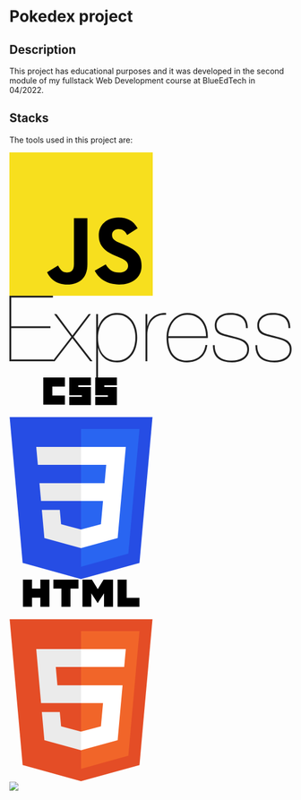 # Pokedex project

## Description
This project has educational purposes and it was developed in the second module
of my fullstack Web Development course at BlueEdTech in 04/2022.

## Stacks
The tools used in this project are:


<div><?xml version="1.0" encoding="UTF-8" standalone="no" ?>
<svg width="256px" height="256px" viewBox="0 0 256 256" version="1.1" xmlns="http://www.w3.org/2000/svg" xmlns:xlink="http://www.w3.org/1999/xlink" preserveAspectRatio="xMidYMid">
    <g>
        <path d="M0,0 L256,0 L256,256 L0,256 L0,0 Z" fill="#F7DF1E"></path>
        <path d="M67.311746,213.932292 L86.902654,202.076241 C90.6821079,208.777346 94.1202286,214.447137 102.367086,214.447137 C110.272203,214.447137 115.256076,211.354819 115.256076,199.326883 L115.256076,117.528787 L139.313575,117.528787 L139.313575,199.666997 C139.313575,224.58433 124.707759,235.925943 103.3984,235.925943 C84.1532952,235.925943 72.9819429,225.958603 67.3113397,213.93026" fill="#000000"></path>
        <path d="M152.380952,211.354413 L171.969422,200.0128 C177.125994,208.433981 183.827911,214.619835 195.684368,214.619835 C205.652521,214.619835 212.009041,209.635962 212.009041,202.762159 C212.009041,194.513676 205.479416,191.592025 194.481168,186.78207 L188.468419,184.202565 C171.111213,176.81473 159.597308,167.53534 159.597308,147.944838 C159.597308,129.901308 173.344508,116.153295 194.825752,116.153295 C210.119924,116.153295 221.117765,121.48094 229.021663,135.400432 L210.29059,147.428775 C206.166146,140.040127 201.699556,137.119289 194.826159,137.119289 C187.78047,137.119289 183.312254,141.587098 183.312254,147.428775 C183.312254,154.646349 187.78047,157.568406 198.089956,162.036622 L204.103924,164.614095 C224.553448,173.378641 236.067352,182.313448 236.067352,202.418387 C236.067352,224.071924 219.055137,235.927975 196.200432,235.927975 C173.860978,235.927975 159.425829,225.274311 152.381359,211.354413" fill="#000000"></path>
    </g>
</svg></div>

<div><?xml version="1.0" encoding="UTF-8" standalone="no"?>
<svg width="512px" height="149px" viewBox="0 0 512 149" version="1.1" xmlns="http://www.w3.org/2000/svg" xmlns:xlink="http://www.w3.org/1999/xlink" preserveAspectRatio="xMidYMid">
    <g>
        <path d="M3.33224862,115.629027 L3.33224862,58.6475756 L74.4757566,58.6475756 L74.4757566,55.315327 L3.33224862,55.315327 L3.33224862,3.33224862 L78.9742922,3.33224862 L78.9742922,0 L-3.55271368e-15,0 L-3.55271368e-15,118.961276 L79.640742,118.961276 L79.640742,115.629027 L3.33224862,115.629027 L3.33224862,115.629027 Z M143.786528,33.3224862 L114.296128,72.1431826 L85.472177,33.3224862 L81.1402538,33.3224862 L112.296778,74.642369 L78.14123,118.961276 L82.1399284,118.961276 L114.296128,77.1415554 L146.618939,118.961276 L150.78425,118.961276 L116.462089,74.642369 L147.785226,33.3224862 L143.786528,33.3224862 L143.786528,33.3224862 Z M160.780996,148.285063 L160.780996,94.9690856 L161.114221,94.9690856 C163.11358,102.744371 167.056701,108.992275 172.943703,113.712984 C178.830705,118.433693 186.32819,120.794012 195.436381,120.794012 C201.323384,120.794012 206.543854,119.599969 211.09795,117.211845 C215.652046,114.823722 219.456324,111.574812 222.510902,107.465018 C225.565478,103.355224 227.898028,98.5790488 229.508624,93.1363488 C231.119218,87.6936488 231.924504,81.973346 231.924504,75.9752684 C231.924504,69.532889 231.09145,63.5904384 229.425318,58.1477384 C227.759184,52.7050384 225.343328,47.9844 222.177676,43.9856818 C219.012024,39.9869634 215.179976,36.8768958 210.681418,34.6553856 C206.18286,32.4338754 201.101232,31.323137 195.436381,31.323137 C191.104437,31.323137 187.07801,31.9618116 183.35698,33.23918 C179.635951,34.5165484 176.331504,36.3214982 173.443541,38.654084 C170.555577,40.9866696 168.056416,43.7357472 165.945981,46.9013992 C163.835546,50.0670512 162.224976,53.5381088 161.114221,57.3146762 L160.780996,57.3146762 L160.780996,33.3224862 L157.448747,33.3224862 L157.448747,148.285063 L160.780996,148.285063 L160.780996,148.285063 Z M195.436381,117.628376 C184.995284,117.628376 176.609208,114.046245 170.277904,106.881874 C163.9466,99.717504 160.780996,89.415405 160.780996,75.9752684 C160.780996,70.421493 161.558513,65.1454854 163.11357,60.1470876 C164.668627,55.1486896 166.917872,50.7612728 169.861373,46.9847054 C172.804874,43.2081382 176.442543,40.2091444 180.774487,37.9876342 C185.106432,35.766124 189.993681,34.6553856 195.436381,34.6553856 C200.990156,34.6553856 205.849638,35.766124 210.01497,37.9876342 C214.1803,40.2091444 217.62359,43.2359066 220.34494,47.0680118 C223.06629,50.9001168 225.121156,55.2875336 226.5096,60.2303938 C227.898044,65.173254 228.592256,70.421493 228.592256,75.9752684 C228.592256,80.9736664 227.95358,85.9442208 226.676212,90.887081 C225.398844,95.8299412 223.427284,100.272895 220.76147,104.216075 C218.095658,108.159256 214.680138,111.380398 210.514806,113.879596 C206.349474,116.378795 201.323384,117.628376 195.436381,117.628376 L195.436381,117.628376 L195.436381,117.628376 Z M250.251872,118.961276 L250.251872,70.4770582 C250.251872,65.8118868 250.918314,61.2578592 252.25122,56.814839 C253.584126,52.3718186 255.638992,48.4564656 258.41588,45.0686626 C261.192768,41.6808596 264.719362,39.0150872 268.99577,37.0712658 C273.272176,35.1274444 278.353806,34.322159 284.240808,34.6553856 L284.240808,31.323137 C279.131334,31.2120614 274.660612,31.7674308 270.828506,32.9892614 C266.996402,34.211092 263.691954,35.8771996 260.915066,37.9876342 C258.138178,40.098069 255.916702,42.569462 254.25057,45.4018874 C252.584436,48.2343128 251.362624,51.2610752 250.585096,54.4822648 L250.251872,54.4822648 L250.251872,33.3224862 L246.919622,33.3224862 L246.919622,118.961276 L250.251872,118.961276 L250.251872,118.961276 Z M288.406118,76.8083306 L360.049464,76.8083306 C360.271614,70.9213286 359.688476,65.2565626 358.300032,59.8138626 C356.911588,54.3711628 354.690112,49.5394506 351.635536,45.3185812 C348.580958,41.0977118 344.637838,37.7099596 339.806052,35.155223 C334.974268,32.6004862 329.226196,31.323137 322.561666,31.323137 C317.78542,31.323137 313.120318,32.3228016 308.566222,34.3221608 C304.012126,36.32152 300.013468,39.2372084 296.570126,43.0693134 C293.126786,46.9014184 290.34994,51.5942884 288.239506,57.1480638 C286.12907,62.7018392 285.07387,69.0330484 285.07387,76.1418808 C285.07387,82.473185 285.79585,88.387867 287.23983,93.8861048 C288.683812,99.3843424 290.90529,104.160518 293.904328,108.214774 C296.903366,112.26903 300.763182,115.406866 305.483892,117.628376 C310.204602,119.849886 315.897136,120.905088 322.561666,120.794012 C332.33631,120.794012 340.555776,118.044935 347.220306,112.546697 C353.884836,107.048459 357.827958,99.3010588 359.049788,89.304263 L355.71754,89.304263 C354.273558,98.7456812 350.580352,105.826639 344.637814,110.547348 C338.695274,115.268057 331.225558,117.628376 322.228442,117.628376 C316.119288,117.628376 310.954354,116.573175 306.733486,114.46274 C302.512616,112.352305 299.069326,109.464385 296.403514,105.798894 C293.737702,102.133402 291.766142,97.8292904 290.488774,92.8864302 C289.211404,87.94357 288.517194,82.5842572 288.406118,76.8083306 L288.406118,76.8083306 L288.406118,76.8083306 Z M356.717214,73.476082 L288.406118,73.476082 C288.739344,67.4780046 289.850082,62.0909232 291.738366,57.3146762 C293.62665,52.5384294 296.098044,48.4564656 299.15262,45.0686626 C302.207196,41.6808596 305.76156,39.0983926 309.815816,37.3211846 C313.870072,35.5439764 318.22972,34.6553856 322.89489,34.6553856 C328.448666,34.6553856 333.335916,35.6828186 337.556784,37.7377156 C341.777654,39.7926126 345.304248,42.597227 348.136674,46.1516434 C350.9691,49.7060596 353.107272,53.8435602 354.551252,58.5642694 C355.995234,63.2849786 356.717214,68.255533 356.717214,73.476082 L356.717214,73.476082 L356.717214,73.476082 Z M429.193622,58.6475756 L432.52587,58.6475756 C432.52587,49.0950818 429.749024,42.1529666 424.195248,37.8210218 C418.641474,33.489077 411.088452,31.323137 401.535958,31.323137 C396.204334,31.323137 391.705844,31.98958 388.040352,33.3224862 C384.37486,34.6553922 381.375866,36.3770368 379.04328,38.4874716 C376.710694,40.5979062 375.044586,42.930457 374.044908,45.4851936 C373.045228,48.0399304 372.545396,50.4835548 372.545396,52.8161406 C372.545396,57.481312 373.37845,61.2022858 375.044582,63.9791734 C376.710714,66.7560612 379.32095,68.9220012 382.875366,70.4770582 C385.319028,71.5878134 388.095874,72.587478 391.205988,73.476082 C394.316102,74.364686 397.926002,75.3088138 402.035796,76.3084934 C405.701288,77.1970974 409.311188,78.0856882 412.865604,78.9742922 C416.42002,79.8628962 419.557856,81.0569402 422.279206,82.5564594 C425.000556,84.0559788 427.222032,85.9720026 428.943704,88.3045884 C430.665374,90.637174 431.526196,93.6917048 431.526196,97.468272 C431.526196,101.133764 430.665374,104.243831 428.943704,106.798568 C427.222032,109.353305 425.028324,111.435939 422.362512,113.046534 C419.6967,114.657129 416.725474,115.823405 413.448748,116.545395 C410.17202,117.267386 406.978646,117.628376 403.868532,117.628376 C393.760662,117.628376 386.01326,115.379131 380.626098,110.880573 C375.238936,106.382015 372.545396,99.3010572 372.545396,89.6374878 L369.213146,89.6374878 C369.213146,100.411812 372.128836,108.298055 377.9603,113.296453 C383.791764,118.294851 392.427754,120.794012 403.868532,120.794012 C407.534024,120.794012 411.22723,120.377485 414.94826,119.544419 C418.669288,118.711353 422.001504,117.350698 424.945004,115.462415 C427.888506,113.574131 430.276594,111.130506 432.10934,108.131468 C433.942086,105.132429 434.858444,101.466992 434.858444,97.1350472 C434.858444,93.0252534 434.05316,89.693038 432.442564,87.1383014 C430.83197,84.5835646 428.721566,82.4731616 426.111292,80.807029 C423.501018,79.1408964 420.55756,77.8357786 417.280834,76.8916368 C414.004106,75.947495 410.699658,75.0311358 407.367394,74.1425318 C402.702222,72.9207012 398.620258,71.8654996 395.12138,70.9768956 C391.622502,70.0882914 388.373592,69.03309 385.374552,67.8112594 C382.48659,66.5894288 380.181808,64.8400158 378.460136,62.5629678 C376.738466,60.2859198 375.877644,57.03701 375.877644,52.8161406 C375.877644,52.038612 376.099792,50.650189 376.544094,48.6508298 C376.988396,46.6514706 378.043598,44.624373 379.70973,42.569476 C381.375862,40.5145792 383.93056,38.6818608 387.373902,37.0712658 C390.817242,35.460671 395.53788,34.6553856 401.535958,34.6553856 C405.645752,34.6553856 409.394494,35.099681 412.782298,35.988285 C416.1701,36.8768892 419.085788,38.2930806 421.52945,40.236902 C423.973112,42.1807234 425.861366,44.6521164 427.194272,47.6511552 C428.527178,50.650194 429.193622,54.3156308 429.193622,58.6475756 L429.193622,58.6475756 L429.193622,58.6475756 Z M506.335178,58.6475756 L509.667426,58.6475756 C509.667426,49.0950818 506.89058,42.1529666 501.336804,37.8210218 C495.783028,33.489077 488.230008,31.323137 478.677514,31.323137 C473.34589,31.323137 468.847398,31.98958 465.181906,33.3224862 C461.516416,34.6553922 458.517422,36.3770368 456.184836,38.4874716 C453.85225,40.5979062 452.186142,42.930457 451.186462,45.4851936 C450.186784,48.0399304 449.68695,50.4835548 449.68695,52.8161406 C449.68695,57.481312 450.520004,61.2022858 452.186138,63.9791734 C453.85227,66.7560612 456.462506,68.9220012 460.016922,70.4770582 C462.460582,71.5878134 465.237428,72.587478 468.347544,73.476082 C471.457658,74.364686 475.067558,75.3088138 479.177352,76.3084934 C482.842842,77.1970974 486.452742,78.0856882 490.00716,78.9742922 C493.561576,79.8628962 496.699412,81.0569402 499.420762,82.5564594 C502.142112,84.0559788 504.363588,85.9720026 506.085258,88.3045884 C507.80693,90.637174 508.667752,93.6917048 508.667752,97.468272 C508.667752,101.133764 507.80693,104.243831 506.085258,106.798568 C504.363588,109.353305 502.16988,111.435939 499.504068,113.046534 C496.838256,114.657129 493.86703,115.823405 490.590302,116.545395 C487.313576,117.267386 484.120202,117.628376 481.010088,117.628376 C470.902216,117.628376 463.154816,115.379131 457.767654,110.880573 C452.380492,106.382015 449.68695,99.3010572 449.68695,89.6374878 L446.354702,89.6374878 C446.354702,100.411812 449.27039,108.298055 455.101854,113.296453 C460.93332,118.294851 469.56931,120.794012 481.010088,120.794012 C484.67558,120.794012 488.368784,120.377485 492.089814,119.544419 C495.810844,118.711353 499.14306,117.350698 502.08656,115.462415 C505.030062,113.574131 507.418148,111.130506 509.250894,108.131468 C511.08364,105.132429 512,101.466992 512,97.1350472 C512,93.0252534 511.194714,89.693038 509.58412,87.1383014 C507.973524,84.5835646 505.863122,82.4731616 503.252848,80.807029 C500.642572,79.1408964 497.699116,77.8357786 494.422388,76.8916368 C491.145662,75.947495 487.841214,75.0311358 484.508948,74.1425318 C479.843778,72.9207012 475.761814,71.8654996 472.262936,70.9768956 C468.764056,70.0882914 465.515146,69.03309 462.516108,67.8112594 C459.628144,66.5894288 457.323362,64.8400158 455.601692,62.5629678 C453.880022,60.2859198 453.0192,57.03701 453.0192,52.8161406 C453.0192,52.038612 453.241348,50.650189 453.68565,48.6508298 C454.129952,46.6514706 455.185152,44.624373 456.851286,42.569476 C458.517418,40.5145792 461.072116,38.6818608 464.515458,37.0712658 C467.958798,35.460671 472.679436,34.6553856 478.677514,34.6553856 C482.787308,34.6553856 486.53605,35.099681 489.923852,35.988285 C493.311656,36.8768892 496.227344,38.2930806 498.671006,40.236902 C501.114666,42.1807234 503.002922,44.6521164 504.335828,47.6511552 C505.668734,50.650194 506.335178,54.3156308 506.335178,58.6475756 L506.335178,58.6475756 L506.335178,58.6475756 Z" fill="#222222"></path>
    </g>
</svg><div>

<div><?xml version="1.0" encoding="UTF-8" standalone="no" ?>
<svg width="256px" height="361px" viewBox="0 0 256 361" version="1.1" xmlns="http://www.w3.org/2000/svg" xmlns:xlink="http://www.w3.org/1999/xlink" preserveAspectRatio="xMidYMid">
    <g>
        <path d="M127.843868,360.087912 L23.6617143,331.166242 L0.445186813,70.7657143 L255.554813,70.7657143 L232.31367,331.125451 L127.843868,360.087912 L127.843868,360.087912 Z" fill="#264DE4"></path>
        <path d="M212.416703,314.546637 L232.277802,92.0573187 L128,92.0573187 L128,337.950242 L212.416703,314.546637 L212.416703,314.546637 Z" fill="#2965F1"></path>
        <path d="M53.6685714,188.636132 L56.530989,220.572835 L128,220.572835 L128,188.636132 L53.6685714,188.636132 L53.6685714,188.636132 Z" fill="#EBEBEB"></path>
        <path d="M47.917011,123.994725 L50.8202198,155.932132 L128,155.932132 L128,123.994725 L47.917011,123.994725 L47.917011,123.994725 Z" fill="#EBEBEB"></path>
        <path d="M128,271.580132 L127.860044,271.617407 L92.2915165,262.013187 L90.0177582,236.54189 L57.957978,236.54189 L62.4323516,286.687648 L127.853011,304.848879 L128,304.808088 L128,271.580132 L128,271.580132 Z" fill="#EBEBEB"></path>
        <path d="M60.4835165,0 L99.1648352,0 L99.1648352,16.1758242 L76.6593407,16.1758242 L76.6593407,32.3516484 L99.1648352,32.3516484 L99.1648352,48.5274725 L60.4835165,48.5274725 L60.4835165,0 L60.4835165,0 Z" fill="#000000"></path>
        <path d="M106.901099,0 L145.582418,0 L145.582418,14.0659341 L123.076923,14.0659341 L123.076923,16.8791209 L145.582418,16.8791209 L145.582418,49.2307692 L106.901099,49.2307692 L106.901099,34.4615385 L129.406593,34.4615385 L129.406593,31.6483516 L106.901099,31.6483516 L106.901099,0 L106.901099,0 Z" fill="#000000"></path>
        <path d="M153.318681,0 L192,0 L192,14.0659341 L169.494505,14.0659341 L169.494505,16.8791209 L192,16.8791209 L192,49.2307692 L153.318681,49.2307692 L153.318681,34.4615385 L175.824176,34.4615385 L175.824176,31.6483516 L153.318681,31.6483516 L153.318681,0 L153.318681,0 Z" fill="#000000"></path>
        <path d="M202.126769,188.636132 L207.892396,123.994725 L127.889582,123.994725 L127.889582,155.932132 L172.892132,155.932132 L169.98611,188.636132 L127.889582,188.636132 L127.889582,220.572835 L167.216527,220.572835 L163.509451,261.992791 L127.889582,271.606857 L127.889582,304.833407 L193.362286,286.687648 L193.842637,281.291956 L201.347516,197.212132 L202.126769,188.636132 L202.126769,188.636132 Z" fill="#FFFFFF"></path>
    </g>
</svg></div>

<div><?xml version="1.0" encoding="UTF-8" standalone="no" ?>
<svg width="256px" height="361px" viewBox="0 0 256 361" version="1.1" xmlns="http://www.w3.org/2000/svg" xmlns:xlink="http://www.w3.org/1999/xlink" preserveAspectRatio="xMidYMid">
    <g>
        <path d="M255.554813,70.7657143 L232.31367,331.125451 L127.843868,360.087912 L23.6617143,331.166242 L0.445186813,70.7657143 L255.554813,70.7657143 L255.554813,70.7657143 Z" fill="#E44D26"></path>
        <path d="M128,337.950242 L212.416703,314.546637 L232.277802,92.0573187 L128,92.0573187 L128,337.950242 L128,337.950242 Z" fill="#F16529"></path>
        <path d="M82.8202198,155.932132 L128,155.932132 L128,123.994725 L47.917011,123.994725 L48.6814945,132.562989 L56.530989,220.572835 L128,220.572835 L128,188.636132 L85.7389011,188.636132 L82.8202198,155.932132 L82.8202198,155.932132 Z" fill="#EBEBEB"></path>
        <path d="M90.0177582,236.54189 L57.957978,236.54189 L62.4323516,286.687648 L127.853011,304.848879 L128,304.808088 L128,271.580132 L127.860044,271.617407 L92.2915165,262.013187 L90.0177582,236.54189 L90.0177582,236.54189 Z" fill="#EBEBEB"></path>
        <path d="M24.1807473,0 L40.4107253,0 L40.4107253,16.0351648 L55.2573187,16.0351648 L55.2573187,0 L71.488,0 L71.488,48.5584176 L55.258022,48.5584176 L55.258022,32.2981978 L40.4114286,32.2981978 L40.4114286,48.5584176 L24.1814505,48.5584176 L24.1814505,0 L24.1807473,0 L24.1807473,0 Z" fill="#000000"></path>
        <path d="M92.8309451,16.1026813 L78.5427692,16.1026813 L78.5427692,0 L123.356835,0 L123.356835,16.1026813 L109.06233,16.1026813 L109.06233,48.5584176 L92.8316484,48.5584176 L92.8316484,16.1026813 L92.8309451,16.1026813 L92.8309451,16.1026813 Z" fill="#000000"></path>
        <path d="M130.469275,0 L147.392703,0 L157.802901,17.061978 L168.202549,0 L185.132308,0 L185.132308,48.5584176 L168.969143,48.5584176 L168.969143,24.4901978 L157.802901,41.7554286 L157.523692,41.7554286 L146.349714,24.4901978 L146.349714,48.5584176 L130.469275,48.5584176 L130.469275,0 L130.469275,0 Z" fill="#000000"></path>
        <path d="M193.20967,0 L209.444571,0 L209.444571,32.5077802 L232.268659,32.5077802 L232.268659,48.5584176 L193.20967,48.5584176 L193.20967,0 L193.20967,0 Z" fill="#000000"></path>
        <path d="M127.889582,220.572835 L167.216527,220.572835 L163.509451,261.992791 L127.889582,271.606857 L127.889582,304.833407 L193.362286,286.687648 L193.842637,281.291956 L201.347516,197.212132 L202.126769,188.636132 L127.889582,188.636132 L127.889582,220.572835 L127.889582,220.572835 Z" fill="#FFFFFF"></path>
        <path d="M127.889582,155.854066 L127.889582,155.932132 L205.032791,155.932132 L205.673495,148.753582 L207.128615,132.562989 L207.892396,123.994725 L127.889582,123.994725 L127.889582,155.854066 L127.889582,155.854066 Z" fill="#FFFFFF"></path>
    </g>
</svg></div>

<div><img src = "https://process.filestackapi.com/cache=expiry:max/resize=width:700/TyzZKw86QzSElYK6bfXK">
</div>